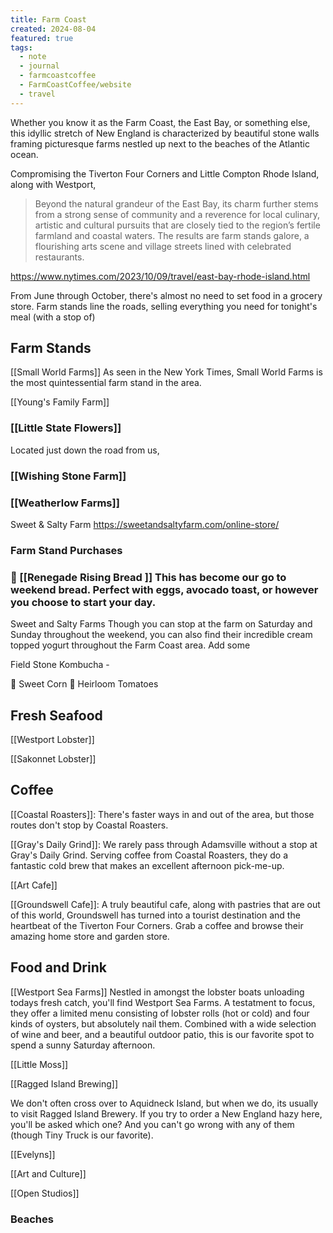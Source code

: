 ```yaml
---
title: Farm Coast
created: 2024-08-04
featured: true
tags:
  - note
  - journal
  - farmcoastcoffee
  - FarmCoastCoffee/website
  - travel
---
```

Whether you know it as the Farm Coast, the East Bay, or something else, this idyllic stretch of New England is characterized by beautiful stone walls framing picturesque farms nestled up next to the beaches of the Atlantic ocean. 

Compromising the Tiverton Four Corners and Little Compton Rhode Island, along with Westport, 


> Beyond the natural grandeur of the East Bay, its charm further stems from a strong sense of community and a reverence for local culinary, artistic and cultural pursuits that are closely tied to the region’s fertile farmland and coastal waters. The results are farm stands galore, a flourishing arts scene and village streets lined with celebrated restaurants.

https://www.nytimes.com/2023/10/09/travel/east-bay-rhode-island.html 

From June through October, there's almost no need to set food in a grocery store. Farm stands line the roads, selling everything you need for tonight's meal (with a stop of)

## Farm Stands

 [[Small World Farms]]
As seen in the New York Times, Small World Farms is the most quintessential farm stand in the area. 

 [[Young's Family Farm]]


 ### [[Little State Flowers]]

Located just down the road from us, 

### [[Wishing Stone Farm]]

### [[Weatherlow Farms]]


Sweet & Salty Farm
https://sweetandsaltyfarm.com/online-store/


### Farm Stand Purchases

 ### 🍞 [[Renegade Rising Bread ]] This has become our go to weekend bread. Perfect with eggs, avocado toast, or however you choose to start your day.
Sweet and Salty Farms 
Though you can stop at the farm on Saturday and Sunday throughout the weekend, you can also find their incredible cream topped yogurt throughout the Farm Coast area. Add some 

Field Stone Kombucha -

🌽 Sweet Corn
🍅 Heirloom Tomatoes

## Fresh Seafood

[[Westport Lobster]]

[[Sakonnet Lobster]]



## Coffee

[[Coastal Roasters]]: There's faster ways in and out of the area, but those routes don't stop by Coastal Roasters. 

[[Gray's Daily Grind]]: We rarely pass through Adamsville without a stop at Gray's Daily Grind. Serving coffee from Coastal Roasters, they do a fantastic cold brew that makes an excellent afternoon pick-me-up.

[[Art Cafe]]

[[Groundswell Cafe]]: A truly beautiful cafe, along with pastries that are out of this world, Groundswell has turned into a tourist destination and the heartbeat of the Tiverton Four Corners. Grab a coffee and browse their amazing home store and garden store.





## Food and Drink

[[Westport Sea Farms]]
Nestled in amongst the lobster boats unloading todays fresh catch, you'll find Westport Sea Farms. A testatment to focus, they offer a limited menu consisting of lobster rolls (hot or cold) and four kinds of oysters, but absolutely nail them. Combined with a wide selection of wine and beer, and a beautiful outdoor patio, this is our favorite spot to spend a sunny Saturday afternoon.

[[Little Moss]]



[[Ragged Island Brewing]]

We don't often cross over to Aquidneck Island, but when we do, its usually to visit Ragged Island Brewery. If you try to order a New England hazy here, you'll be asked which one? And you can't go wrong with any of them (though Tiny Truck is our favorite).

[[Evelyns]]



[[Art and Culture]]

[[Open Studios]]


### Beaches
